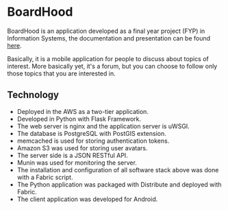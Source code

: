 # BoardHood #

BoardHood is an application developed as a final year project (FYP) in Information Systems, the documentation and presentation can be found [here](https://github.com/mayconbordin/tcc).

Basically, it is a mobile application for people to discuss about topics of interest. More basically yet, it's a forum, but you can choose to follow only those topics that you are interested in.


## Technology ##

* Deployed in the AWS as a two-tier application.
* Developed in Python with Flask Framework.
* The web server is nginx and the application server is uWSGI.
* The database is PostgreSQL with PostGIS extension.
* memcached is used for storing authentication tokens.
* Amazon S3 was used for storing user avatars.
* The server side is a JSON RESTful API.
* Munin was used for monitoring the server.
* The installation and configuration of all software stack above was done with a Fabric script.
* The Python application was packaged with Distribute and deployed with Fabric.
* The client application was developed for Android.
